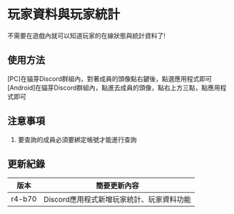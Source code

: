# 玩家資料與玩家統計

不需要在遊戲內就可以知道玩家的在線狀態與統計資料了!

## 使用方法

[PC]在貓芽Discord群組內，對著成員的頭像點右鍵後，點選應用程式即可  
[Android]在貓芽Discord群組內，點進去成員的頭像，點右上方三點，點應用程式即可

## 注意事項

1. 要查詢的成員必須要綁定帳號才能進行查詢

## 更新紀錄

|版本|簡要更新內容|
|:---:|:---:|
|r4-b70|Discord應用程式新增玩家統計、玩家資料功能|

